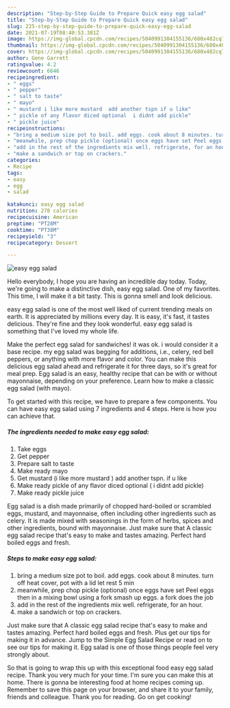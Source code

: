 ```yaml
---
description: "Step-by-Step Guide to Prepare Quick easy egg salad"
title: "Step-by-Step Guide to Prepare Quick easy egg salad"
slug: 225-step-by-step-guide-to-prepare-quick-easy-egg-salad
date: 2021-07-19T08:40:53.381Z
image: https://img-global.cpcdn.com/recipes/5040991304155136/680x482cq70/easy-egg-salad-recipe-main-photo.jpg
thumbnail: https://img-global.cpcdn.com/recipes/5040991304155136/680x482cq70/easy-egg-salad-recipe-main-photo.jpg
cover: https://img-global.cpcdn.com/recipes/5040991304155136/680x482cq70/easy-egg-salad-recipe-main-photo.jpg
author: Gene Garrett
ratingvalue: 4.2
reviewcount: 6646
recipeingredient:
- " eggs"
- " pepper"
- " salt to taste"
- " mayo"
- " mustard i like more mustard  add another tspn if u like"
- " pickle of any flavor diced optional  i didnt add pickle"
- " pickle juice"
recipeinstructions:
- "bring a medium size pot to boil. add eggs. cook about 8 minutes. turn off heat cover, pot with a lid let rest 5 min"
- "meanwhile, prep chop pickle (optional) once eggs have set Peel eggs then in a mixing bowl using a fork smash up eggs. a fork does the job"
- "add in the rest of the ingredients mix well. refrigerate, for an hour."
- "make a sandwich or top on crackers."
categories:
- Recipe
tags:
- easy
- egg
- salad

katakunci: easy egg salad 
nutrition: 278 calories
recipecuisine: American
preptime: "PT28M"
cooktime: "PT38M"
recipeyield: "3"
recipecategory: Dessert

---
```



![easy egg salad](https://img-global.cpcdn.com/recipes/5040991304155136/680x482cq70/easy-egg-salad-recipe-main-photo.jpg)

Hello everybody, I hope you are having an incredible day today. Today, we're going to make a distinctive dish, easy egg salad. One of my favorites. This time, I will make it a bit tasty. This is gonna smell and look delicious.

easy egg salad is one of the most well liked of current trending meals on earth. It is appreciated by millions every day. It is easy, it's fast, it tastes delicious. They're fine and they look wonderful. easy egg salad is something that I've loved my whole life.

Make the perfect egg salad for sandwiches! it was ok. i would consider it a base recipe. my egg salad was begging for additions, i.e., celery, red bell peppers, or anything with more flavor and color. You can make this delicious egg salad ahead and refrigerate it for three days, so it&#39;s great for meal prep. Egg salad is an easy, healthy recipe that can be with or without mayonnaise, depending on your preference. Learn how to make a classic egg salad (with mayo).


To get started with this recipe, we have to prepare a few components. You can have easy egg salad using 7 ingredients and 4 steps. Here is how you can achieve that.

<!--inarticleads1-->

##### The ingredients needed to make easy egg salad:

1. Take  eggs
1. Get  pepper
1. Prepare  salt to taste
1. Make ready  mayo
1. Get  mustard (i like more mustard ) add another tspn. if u like
1. Make ready  pickle of any flavor diced optional ( i didnt add pickle)
1. Make ready  pickle juice


Egg salad is a dish made primarily of chopped hard-boiled or scrambled eggs, mustard, and mayonnaise, often including other ingredients such as celery. It is made mixed with seasonings in the form of herbs, spices and other ingredients, bound with mayonnaise. Just make sure that A classic egg salad recipe that&#39;s easy to make and tastes amazing. Perfect hard boiled eggs and fresh. 

<!--inarticleads2-->

##### Steps to make easy egg salad:

1. bring a medium size pot to boil. add eggs. cook about 8 minutes. turn off heat cover, pot with a lid let rest 5 min
1. meanwhile, prep chop pickle (optional) once eggs have set Peel eggs then in a mixing bowl using a fork smash up eggs. a fork does the job
1. add in the rest of the ingredients mix well. refrigerate, for an hour.
1. make a sandwich or top on crackers.


Just make sure that A classic egg salad recipe that&#39;s easy to make and tastes amazing. Perfect hard boiled eggs and fresh. Plus get our tips for making it in advance. Jump to the Simple Egg Salad Recipe or read on to see our tips for making it. Egg salad is one of those things people feel very strongly about. 

So that is going to wrap this up with this exceptional food easy egg salad recipe. Thank you very much for your time. I'm sure you can make this at home. There is gonna be interesting food at home recipes coming up. Remember to save this page on your browser, and share it to your family, friends and colleague. Thank you for reading. Go on get cooking!
